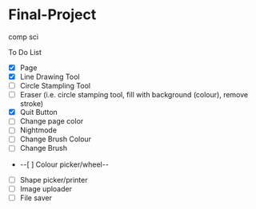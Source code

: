 # Final-Project
comp sci

To Do List
- [x] Page
- [x] Line Drawing Tool
- [ ] Circle Stampling Tool
- [ ] Eraser (i.e. circle stamping tool, fill with background (colour), remove stroke)
- [x] Quit Button
- [ ] Change page color
- [ ] Nightmode
- [ ] Change Brush Colour
- [ ] Change Brush
- --[ ] Colour picker/wheel--
- [ ] Shape picker/printer
- [ ] Image uploader
- [ ] File saver
